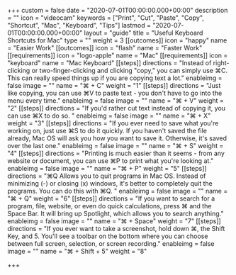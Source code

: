 +++
custom = false
date = "2020-07-01T00:00:00.000+00:00"
description = ""
icon = "videocam"
keywords = ["Print", "Cut", "Paste", "Copy", "Shortcut", "Mac", "Keyboard", "Tips"]
lastmod = "2020-07-01T00:00:00.000+00:00"
layout = "guide"
title = "Useful Keyboard Shortcuts for Mac"
type = ""
weight = 3
[[outcomes]]
icon = "happy"
name = "Easier Work"
[[outcomes]]
icon = "flash"
name = "Faster Work"
[[requirements]]
icon = "logo-apple"
name = "Mac"
[[requirements]]
icon = "keyboard"
name = "Mac Keyboard"
[[steps]]
directions = "Instead of right-clicking or two-finger-clicking and clicking \"copy,\" you can simply use ⌘C. This can really speed things up if you are copying text a lot."
enableimg = false
image = ""
name = "⌘ + C"
weight = "1"
[[steps]]
directions = "Just like copying, you can use ⌘V to paste text - you don't have to go into the menu every time."
enableimg = false
image = ""
name = "⌘ + V"
weight = "2"
[[steps]]
directions = "If you'd rather cut text instead of copying it, you can use ⌘X to do so. "
enableimg = false
image = ""
name = "⌘ + X"
weight = "3"
[[steps]]
directions = "If you ever need to save what you're working on, just use ⌘S to do it quickly. If you haven't saved the file already, Mac OS will ask you how you want to save it. Otherwise, it's saved over the last one."
enableimg = false
image = ""
name = "⌘ + S"
weight = "4"
[[steps]]
directions = "Printing is much easier than it seems - from any website or document, you can use ⌘P to print what you're looking at."
enableimg = false
image = ""
name = "⌘ + P"
weight = "5"
[[steps]]
directions = "⌘Q Allows you to quit programs in Mac OS. Instead of minimizing (-) or closing (x) windows, it's better to completely quit the programs. You can do this with ⌘Q. "
enableimg = false
image = ""
name = "⌘ + Q"
weight = "6"
[[steps]]
directions = "If you want to search for a program, file, website, or even do quick calculations, press ⌘ and the Space Bar. It will bring up Spotlight, which allows you to search anything."
enableimg = false
image = ""
name = "⌘ + Space"
weight = "7"
[[steps]]
directions = "If you ever want to take a screenshot, hold down ⌘, the Shift Key, and 5. You'll see a toolbar on the bottom where you can choose between full screen, selection, or screen recording."
enableimg = false
image = ""
name = "⌘ + Shift + 5"
weight = "8"

+++
